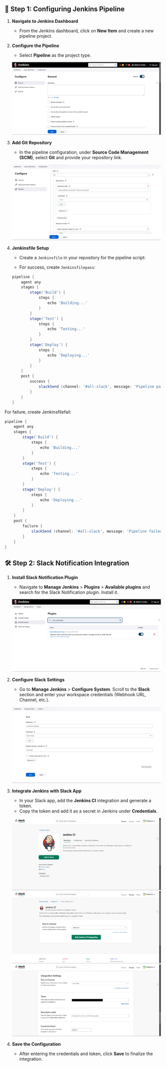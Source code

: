 ## 📝 Step 1: Configuring Jenkins Pipeline

1. **Navigate to Jenkins Dashboard**
   - From the Jenkins dashboard, click on **New Item** and create a new pipeline project.

2. **Configure the Pipeline**
   - Select **Pipeline** as the project type.

   ![Configure Section](./images/configure-section.png) <!-- Placeholder for configure section image -->

3. **Add Git Repository**
   - In the pipeline configuration, under **Source Code Management (SCM)**, select **Git** and provide your repository link.

   ![Git SCM Section](./images/git-scm-section.png) <!-- Placeholder for Git SCM section image -->

4. **Jenkinsfile Setup**
   - Create a `Jenkinsfile` in your repository for the pipeline script:
   
   - For success, create `Jenkinsfilepass`:
   ```groovy
   pipeline {
       agent any
       stages {
           stage('Build') {
               steps {
                   echo 'Building...'
               }
           }
           stage('Test') {
               steps {
                   echo 'Testing...'
               }
           }
           stage('Deploy') {
               steps {
                   echo 'Deploying...'
               }
           }
       }
       post {
           success {
               slackSend (channel: '#all-slack', message: 'Pipeline passed!')
           }
       }
   }
For failure, create Jenkinsfilefail:
```groovy
pipeline {
    agent any
    stages {
        stage('Build') {
            steps {
                echo 'Building...'
            }
        }
        stage('Test') {
            steps {
                echo 'Testing...'
            }
        }
        stage('Deploy') {
            steps {
                echo 'Deploying...'
            }
        }
    }
    post {
        failure {
            slackSend (channel: '#all-slack', message: 'Pipeline failed!')
        }
    }
}
```
## 🛠️ Step 2: Slack Notification Integration

1. **Install Slack Notification Plugin**
   - Navigate to **Manage Jenkins** > **Plugins** > **Available plugins** and search for the Slack Notification plugin. Install it.

   ![Slack Plugin](./images/slack-plugin.png) <!-- Placeholder for plugin installation image -->

2. **Configure Slack Settings**
   - Go to **Manage Jenkins** > **Configure System**. Scroll to the **Slack** section and enter your workspace credentials (Webhook URL, Channel, etc.).

   ![Slack Configuration](./images/slack-configuration.png) <!-- Placeholder for Slack configuration image -->

3. **Integrate Jenkins with Slack App**
   - In your Slack app, add the **Jenkins CI** integration and generate a token.
   - Copy the token and add it as a secret in Jenkins under **Credentials**.

   ![Slack Integration](./images/slack-integration.png) <!-- Placeholder for Slack integration image -->
   ![Slack Integration](./images/slack-integration1.png) <!-- Placeholder for Slack integration image -->
   ![Slack Integration](./images/slack-integration2.png) <!-- Placeholder for Slack integration image -->

4. **Save the Configuration**
   - After entering the credentials and token, click **Save** to finalize the integration.




